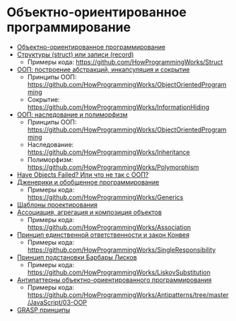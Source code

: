 # Объектно-ориентированное программирование

- [Объектно-ориентированное программирование](https://youtu.be/r4ReQlVtfgQ)
- [Структуры (struct) или записи (record)](https://youtu.be/Wb7o_kK4aH4)
  - Примеры кода: https://github.com/HowProgrammingWorks/Struct
- [ООП: построение абстракций, инкапсуляция и сокрытие](https://youtu.be/sQwF6-bYeDM)
  - Принципы ООП: https://github.com/HowProgrammingWorks/ObjectOrientedProgramming
  - Сокрытие: https://github.com/HowProgrammingWorks/InformationHiding
- [ООП: наследование и полиморфизм](https://youtu.be/8OuzIAuMfjw)
  - Принципы ООП: https://github.com/HowProgrammingWorks/ObjectOrientedProgramming
  - Наследование: https://github.com/HowProgrammingWorks/Inheritance
  - Полиморфизм: https://github.com/HowProgrammingWorks/Polymorphism
- [Have Objects Failed? Или что не так с ООП?](https://youtu.be/4yO5OS0vPSw)
- [Дженерики и обобщенное программирование](https://youtu.be/r6W2z3DQhoI)
  - Примеры кода: https://github.com/HowProgrammingWorks/Generics
- [Шаблоны проектирования](Patterns.md)
- [Ассоциация, агрегация и композиция объектов](https://youtu.be/tOIcBrzezK0)
  - Примеры кода: https://github.com/HowProgrammingWorks/Association
- [Принцип единственной ответственности и закон Конвея](https://youtu.be/o4bQywkBKOI)
  - Примеры кода: https://github.com/HowProgrammingWorks/SingleResponsibility
- [Принцип подстановки Барбары Лисков](https://youtu.be/RbhYxygxroc)
  - Примеры кода: https://github.com/HowProgrammingWorks/LiskovSubstitution
- [Антипаттерны объектно-ориентированного программирования](https://youtu.be/9d5TG1VsLeU)
  - Примеры кода: https://github.com/HowProgrammingWorks/Antipatterns/tree/master/JavaScript/03-OOP
- [GRASP принципы](https://github.com/HowProgrammingWorks/Index/blob/master/Courses/GRASP.md)
